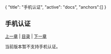 {
	"title": "手机认证",
	"active": "docs",
	"anchors":[]
}

手机认证
---

[上一章](/docs/auth.md)  |  [目录](/docs/index.md)  |  [下一章](/docs/auth-email.md)

当前版本暂不支持手机认证。

